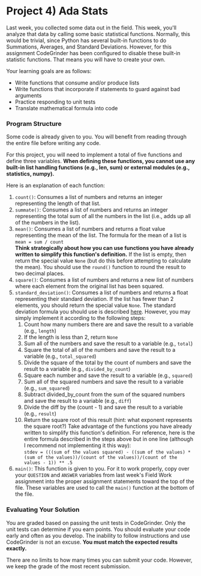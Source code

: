 # Project 4) Ada Stats

Last week, you collected some data out in the field. This week, you'll analyze
that data by calling some basic statistical functions. Normally, this would be
trivial, since Python has several built-in functions to do Summations, Averages,
and Standard Deviations. However, for this assignment CodeGrinder has been
configured to disable these built-in statistic functions. That means you will
have to create your own.

Your learning goals are as follows:

- Write functions that consume and/or produce lists
- Write functions that incorporate if statements to guard against bad arguments
- Practice responding to unit tests
- Translate mathematical formula into code

### Program Structure

Some code is already given to you. You will benefit from reading through the
entire file before writing any code.

For this project, you will need to implement a total of five functions and
define three variables. **When defining these functions, you cannot use any
built-in list handling functions (e.g., len, sum) or external modules (e.g.,
statistics, numpy).**

Here is an explanation of each function:

1. `count()`: Consumes a list of numbers and returns an integer representing the
   length of that list.
2. `summate()`: Consumes a list of numbers and returns an integer representing
   the total sum of all the numbers in the list (i.e., adds up all of the
   numbers in the list).
3. `mean()`: Consumes a list of numbers and returns a float value representing
   the mean of the list. The formula for the mean of a list is
   <br>`mean = sum / count`<br>
   **Think strategically about how you can use functions you have already
   written to simplify this function's definition.** If the list is empty, then
   return the special value `None` (but do this before attempting to calculate
   the mean). You should use the `round()` function to round the result to two
   decimal places.
4. `square()`: Consumes a list of numbers and returns a new list of numbers
   where each element from the original list has been squared.
5. `standard_deviation()`: Consumes a list of numbers and returns a float
   representing their standard deviation. If the list has fewer than 2 elements,
   you should return the special value `None`. The standard deviation formula
   you should use is described [here](https://en.wikipedia.org/wiki/Algorithms_for_calculating_variance#Na%C3%AFve_algorithm").
   However, you may simply implement it according to the following steps:
    1. Count how many numbers there are and save the result to a variable (e.g., `length`)
    2. If the length is less than 2, return `None`
    3. Sum all of the numbers and save the result to a variable (e.g., `total`)
    4. Square the total of all of the numbers and save the result to a variable (e.g., `total_squared`)
    5. Divide the square of the total by the count of numbers and save the result to a variable (e.g., `divided_by_count`)
    6. Square each number and save the result to a variable (e.g., `squared`)
    7. Sum all of the squared numbers and save the result to a variable (e.g., `sum_squared`)
    8. Subtract divided_by_count from the sum of the squared numbers and save the result to a variable (e.g., `diff`)
    9. Divide the diff by the (count - 1) and save the result to a variable (e.g., `result`)
    10. Return the square root of this result (hint: what exponent represents the square root?) Take advantage of the functions you have already written to simplify this function's definition. For reference, here is the entire formula described in the steps above but in one line (although I recommend not implementing it this way):<br>```stdev = (((sum of the values squared) - ((sum of the values) * (sum of the values))/(count of the values))/(count of the values - 1)) ** .5```
6. `main()`: This function is given to you. For it to work properly, copy over
   your `QUESTION` and `ANSWER` variables from last week's Field Work assignment
   into the proper assignment statements toward the top of the file. These
   variables are used to call the `main()` function at the bottom of the file.

### Evaluating Your Solution

You are graded based on passing the unit tests in CodeGrinder. Only the unit
tests can determine if you earn points. You should evaluate your code early and
often as you develop. The inability to follow instructions and use CodeGrinder
is not an excuse. **You must match the expected results exactly.**

There are no limits to how many times you can submit your code. However, we
keep the grade of the most recent submission.
